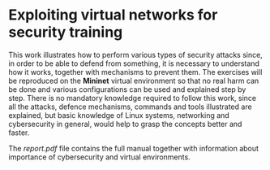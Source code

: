# Exploiting virtual networks for security training
This work illustrates how to perform various types of security attacks since, in order to be able
to defend from something, it is necessary to understand how it works, together with mechanisms
to prevent them. The exercises will be reproduced on the **Mininet** virtual environment so that no real
harm can be done and various configurations can be used and explained step by step.
There is no mandatory knowledge required to follow this work, since all the attacks, defence
mechanisms, commands and tools illustrated are explained, but basic knowledge of Linux systems,
networking and cybersecurity in general, would help to grasp the concepts better and
faster.

The *report.pdf* file contains the full manual together with information about importance of cybersecurity and virtual environments.
